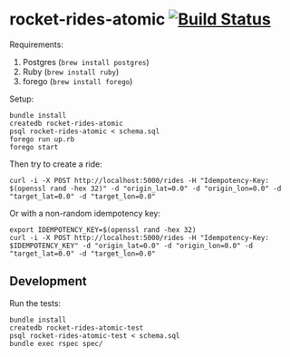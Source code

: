 # rocket-rides-atomic [![Build Status](https://travis-ci.org/brandur/rocket-rides-atomic.svg?branch=master)](https://travis-ci.org/brandur/rocket-rides-atomic)

Requirements:

1. Postgres (`brew install postgres`)
2. Ruby (`brew install ruby`)
3. forego (`brew install forego`)

Setup:

```
bundle install
createdb rocket-rides-atomic
psql rocket-rides-atomic < schema.sql
forego run up.rb
forego start
```

Then try to create a ride:

```
curl -i -X POST http://localhost:5000/rides -H "Idempotency-Key: $(openssl rand -hex 32)" -d "origin_lat=0.0" -d "origin_lon=0.0" -d "target_lat=0.0" -d "target_lon=0.0"
```

Or with a non-random idempotency key:

```
export IDEMPOTENCY_KEY=$(openssl rand -hex 32)
curl -i -X POST http://localhost:5000/rides -H "Idempotency-Key: $IDEMPOTENCY_KEY" -d "origin_lat=0.0" -d "origin_lon=0.0" -d "target_lat=0.0" -d "target_lon=0.0"
```

## Development

Run the tests:

```
bundle install
createdb rocket-rides-atomic-test
psql rocket-rides-atomic-test < schema.sql
bundle exec rspec spec/
```
